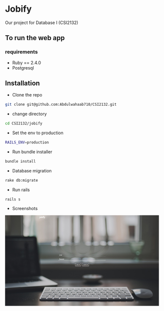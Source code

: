 
# Jobify
Our project for Database I (CSI2132)
## To run the web app
### requirements
- Ruby == 2.4.0
- Postgresql

Installation
---
- Clone the repo
```bash
git clone git@github.com:Abdulwahaab710/CSI2132.git
```
- change directory
```bash
cd CSI2132/jobify
```
- Set the env to production
```bash
RAILS_ENV=production
```
- Run bundle installer
```bash
bundle install
```
- Database migration
```bash
rake db:migrate
```
- Run rails
```
rails s
```

- Screenshots

![Alt text](/screenshots/login.png "Login Screen")

